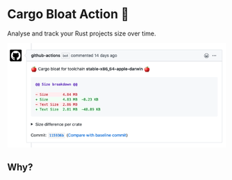 # Cargo Bloat Action :rocket:

Analyse and track your Rust projects size over time.

![](./images/screenshot.png)

## Why?

